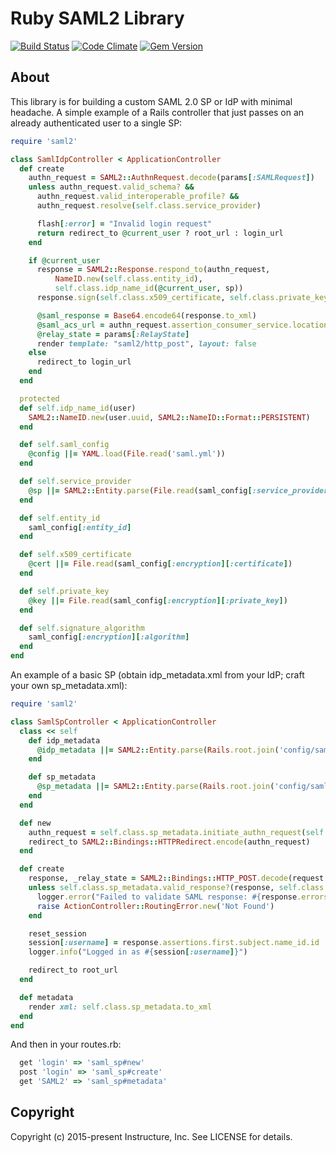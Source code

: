 Ruby SAML2 Library
==================

[![Build Status](https://travis-ci.org/instructure/ruby-saml2.png)](https://travis-ci.org/instructure/ruby-saml2)
[![Code Climate](https://codeclimate.com/github/instructure/ruby-saml2/badges/gpa.svg)](https://codeclimate.com/github/instructure/ruby-saml2)
[![Gem Version](https://fury-badge.herokuapp.com/rb/saml2.png)](http://badge.fury.io/rb/saml2)

About
-----

This library is for building a custom SAML 2.0 SP or IdP with minimal headache.
A simple example of a Rails controller that just passes on an already
authenticated user to a single SP:


```ruby
require 'saml2'

class SamlIdpController < ApplicationController
  def create
    authn_request = SAML2::AuthnRequest.decode(params[:SAMLRequest])
    unless authn_request.valid_schema? &&
      authn_request.valid_interoperable_profile? &&
      authn_request.resolve(self.class.service_provider)

      flash[:error] = "Invalid login request"
      return redirect_to @current_user ? root_url : login_url
    end

    if @current_user
      response = SAML2::Response.respond_to(authn_request,
          NameID.new(self.class.entity_id),
          self.class.idp_name_id(@current_user, sp))
      response.sign(self.class.x509_certificate, self.class.private_key)

      @saml_response = Base64.encode64(response.to_xml)
      @saml_acs_url = authn_request.assertion_consumer_service.location
      @relay_state = params[:RelayState]
      render template: "saml2/http_post", layout: false
    else
      redirect_to login_url
    end
  end

  protected
  def self.idp_name_id(user)
    SAML2::NameID.new(user.uuid, SAML2::NameID::Format::PERSISTENT)
  end

  def self.saml_config
    @config ||= YAML.load(File.read('saml.yml'))
  end

  def self.service_provider
    @sp ||= SAML2::Entity.parse(File.read(saml_config[:service_provider])).roles.first
  end

  def self.entity_id
    saml_config[:entity_id]
  end

  def self.x509_certificate
    @cert ||= File.read(saml_config[:encryption][:certificate])
  end

  def self.private_key
    @key ||= File.read(saml_config[:encryption][:private_key])
  end

  def self.signature_algorithm
    saml_config[:encryption][:algorithm]
  end
end

```

An example of a basic SP (obtain idp_metadata.xml from your IdP; craft your own sp_metadata.xml):

```ruby
require 'saml2'

class SamlSpController < ApplicationController
  class << self
    def idp_metadata
      @idp_metadata ||= SAML2::Entity.parse(Rails.root.join('config/saml/idp_metadata.xml'))
    end

    def sp_metadata
      @sp_metadata ||= SAML2::Entity.parse(Rails.root.join('config/saml/sp_metadata.xml'))
    end
  end

  def new
    authn_request = self.class.sp_metadata.initiate_authn_request(self.class.idp_metadata)
    redirect_to SAML2::Bindings::HTTPRedirect.encode(authn_request)
  end

  def create
    response, _relay_state = SAML2::Bindings::HTTP_POST.decode(request.request_parameters)
    unless self.class.sp_metadata.valid_response?(response, self.class.idp_metadata)
      logger.error("Failed to validate SAML response: #{response.errors}")
      raise ActionController::RoutingError.new('Not Found')
    end

    reset_session
    session[:username] = response.assertions.first.subject.name_id.id
    logger.info("Logged in as #{session[:username]}")

    redirect_to root_url
  end

  def metadata
    render xml: self.class.sp_metadata.to_xml
  end
end
```

And then in your routes.rb:

```ruby
  get 'login' => 'saml_sp#new'
  post 'login' => 'saml_sp#create'
  get 'SAML2' => 'saml_sp#metadata'
```

Copyright
-----------

Copyright (c) 2015-present Instructure, Inc. See LICENSE for details.
